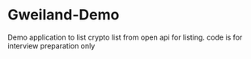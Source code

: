 # Gweiland-Demo
Demo application to list crypto list from open api for listing. code is for interview preparation only
